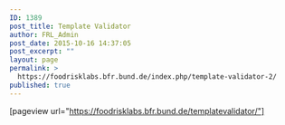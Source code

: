 ```yaml
---
ID: 1389
post_title: Template Validator
author: FRL_Admin
post_date: 2015-10-16 14:37:05
post_excerpt: ""
layout: page
permalink: >
  https://foodrisklabs.bfr.bund.de/index.php/template-validator-2/
published: true
---
```

[pageview url="https://foodrisklabs.bfr.bund.de/templatevalidator/"]